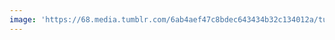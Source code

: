 ```yaml
---
image: 'https://68.media.tumblr.com/6ab4aef47c8bdec643434b32c134012a/tumblr_nda9bsMblT1tbdx3so1_1280.jpg'
---
```

